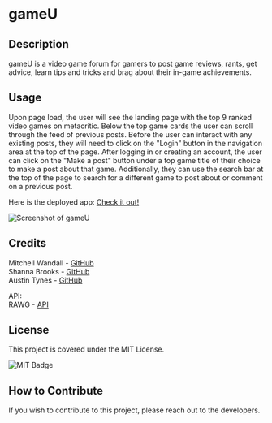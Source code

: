 # gameU

## Description

gameU is a video game forum for gamers to post game reviews, rants, get advice, learn tips and tricks and brag about their in-game achievements.

## Usage

Upon page load, the user will see the landing page with the top 9 ranked video games on metacritic. Below the top game cards the user can scroll through the feed of previous posts. Before the user can interact with any existing posts, they will need to click on the "Login" button in the navigation area at the top of the page. After logging in or creating an account, the user can click on the "Make a post" button under a top game title of their choice to make a post about that game. Additionally, they can use the search bar at the top of the page to search for a different game to post about or comment on a previous post.

Here is the deployed app: [Check it out!](https://limitless-mountain-58094-a782c55b0be7.herokuapp.com/)

![Screenshot of gameU](assets/images/screenshot.png)

## Credits

Mitchell Wandall - [GitHub](https://github.com/MWandall) <br/>
Shanna Brooks - [GitHub](https://github.com/shanna-not-shawna) <br/>
Austin Tynes - [GitHub](https://github.com/austintynes) <br/>

API: <br/>
RAWG - [API](https://rawg.io/apidocs) <br/>

## License

This project is covered under the MIT License.

![MIT Badge](https://img.shields.io/badge/License-MIT-blue)


## How to Contribute

If you wish to contribute to this project, please reach out to the developers.
